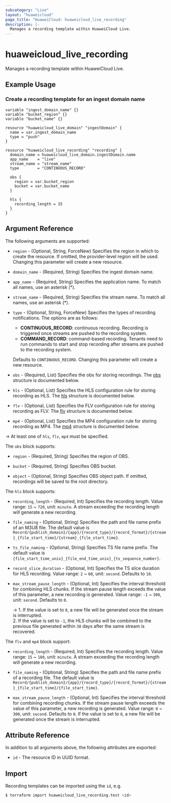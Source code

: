 ```yaml
---
subcategory: "Live"
layout: "huaweicloud"
page_title: "HuaweiCloud: huaweicloud_live_recording"
description: |-
  Manages a recording template within HuaweiCloud Live.
---
```


# huaweicloud_live_recording

Manages a recording template within HuaweiCloud Live.

## Example Usage

### Create a recording template for an ingest domain name

```hcl
variable "ingest_domain_name" {}
variable "bucket_region" {}
variable "bucket_name" {}

resource "huaweicloud_live_domain" "ingestDomain" {
  name = var.ingest_domain_name
  type = "push"
}

resource "huaweicloud_live_recording" "recording" {
  domain_name = huaweicloud_live_domain.ingestDomain.name
  app_name    = "live"
  stream_name = "stream_name"
  type        = "CONTINUOUS_RECORD"

  obs {
    region = var.bucket_region
    bucket = var.bucket_name
  }

  hls {
    recording_length = 15
  }
}
```

## Argument Reference

The following arguments are supported:

* `region` - (Optional, String, ForceNew) Specifies the region in which to create the resource.
If omitted, the provider-level region will be used. Changing this parameter will create a new resource.

* `domain_name` - (Required, String) Specifies the ingest domain name.

* `app_name` - (Required, String) Specifies the application name. To match all names, use an asterisk (*).

* `stream_name` - (Required, String) Specifies the stream name. To match all names, use an asterisk (*).

* `type` - (Optional, String, ForceNew) Specifies the types of recording notifications. The options are as follows:
  + **CONTINUOUS_RECORD**: continuous recording. Recording is triggered once streams are pushed to the recording system.
  + **COMMAND_RECORD**: command-based recording. Tenants need to run commands to start and stop recording after streams
    are pushed to the recording system.

  Defaults to `CONTINUOUS_RECORD`. Changing this parameter will create a new resource.

* `obs` - (Required, List) Specifies the obs for storing recordings.
  The [obs](#recording_obs) structure is documented below.

* `hls` - (Optional, List) Specifies the HLS configuration rule for storing recording as HLS.
  The [hls](#recording_HLS) structure is documented below.

* `flv` - (Optional, List) Specifies the FLV configuration rule for storing recording as FLV.
  The [flv](#recording_FLV_MP4) structure is documented below.

* `mp4` - (Optional, List) Specifies the MP4 configuration rule for storing recording as MP4.
  The [mp4](#recording_FLV_MP4) structure is documented below.

-> At least one of `hls`, `flv`, `mp4` must be specified.

<a name="recording_obs"></a>
The `obs` block supports:

* `region` - (Required, String) Specifies the region of OBS.

* `bucket` - (Required, String) Specifies OBS bucket.

* `object` - (Optional, String) Specifies OBS object path. If omitted, recordings will be saved to the root directory.

<a name="recording_HLS"></a>
The `hls` block supports:

* `recording_length` - (Required, Int) Specifies the recording length. Value range: `15` ~ `720`, unit: `minute`.
  A stream exceeding the recording length will generate a new recording.

* `file_naming` - (Optional, String) Specifies the path and file name prefix of an M3U8 file. The default value is
  `Record/{publish_domain}/{app}/{record_type}/{record_format}/{stream}_{file_start_time}/{stream}_{file_start_time}`.

* `ts_file_naming` - (Optional, String) Specifies TS file name prefix.
  The default value is `{file_start_time_unix}_{file_end_time_unix}_{ts_sequence_number}`.

* `record_slice_duration` - (Optional, Int) Specifies the TS slice duration for HLS recording.
  Value range: `2` ~ `60`, unit: `second`. Defaults to `10`.

* `max_stream_pause_length` - (Optional, Int) Specifies the interval threshold for combining HLS chunks. If the stream
  pause length exceeds the value of this parameter, a new recording is generated.
  Value range: `-1` ~ `300`, unit: `second`. Defaults to `0`.

  -> 1. If the value is set to `0`, a new file will be generated once the stream is interrupted.
    <br/>2. If the value is set to `-1`, the HLS chunks will be combined to the previous file generated within `30` days
    after the same stream is recovered.

<a name="recording_FLV_MP4"></a>
The `flv` and `mp4` block support:

* `recording_length` - (Required, Int) Specifies the recording length. Value range: `15` ~ `180`, unit: `minute`.
  A stream exceeding the recording length will generate a new recording.

* `file_naming` - (Optional, String) Specifies the path and file name prefix of a recording file. The default value is
  `Record/{publish_domain}/{app}/{record_type}/{record_format}/{stream}_{file_start_time}/{file_start_time}`.

* `max_stream_pause_length` - (Optional, Int) Specifies the interval threshold for combining recording chunks. If the
  stream pause length exceeds the value of this parameter, a new recording is generated.
  Value range: `0` ~ `300`, unit: `second`. Defaults to `0`.
  If the value is set to `0`, a new file will be generated once the stream is interrupted.

## Attribute Reference

In addition to all arguments above, the following attributes are exported:

* `id` - The resource ID in UUID format.

## Import

Recording templates can be imported using the `id`, e.g.

```bash
$ terraform import huaweicloud_live_recording.test <id>
```

